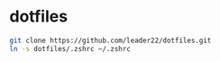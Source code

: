 dotfiles
========

```sh
git clone https://github.com/leader22/dotfiles.git
ln -s dotfiles/.zshrc ~/.zshrc
```
